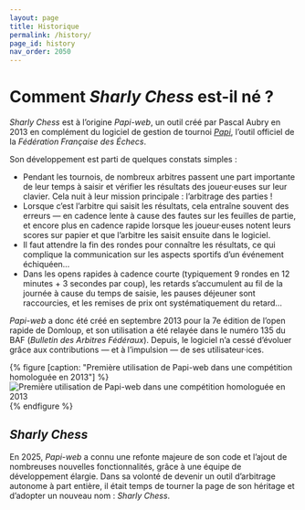 ```yaml
---
layout: page
title: Historique
permalink: /history/
page_id: history
nav_order: 2050
---
```


# Comment _Sharly Chess_ est-il né ?

_Sharly Chess_ est à l’origine _Papi-web_, un outil créé par Pascal Aubry en 2013 en complément du logiciel de gestion de tournoi _[Papi](https://www.echecs.asso.fr/Actu.aspx?Ref=142877)_, l’outil officiel de la _Fédération Française des Échecs_.

Son développement est parti de quelques constats simples :

* Pendant les tournois, de nombreux arbitres passent une part importante de leur temps à saisir et vérifier les résultats des joueur·euses sur leur clavier. Cela nuit à leur mission principale : l’arbitrage des parties !
* Lorsque c’est l’arbitre qui saisit les résultats, cela entraîne souvent des erreurs — en cadence lente à cause des fautes sur les feuilles de partie, et encore plus en cadence rapide lorsque les joueur·euses notent leurs scores sur papier et que l’arbitre les saisit ensuite dans le logiciel.
* Il faut attendre la fin des rondes pour connaître les résultats, ce qui complique la communication sur les aspects sportifs d’un événement échiquéen…
* Dans les opens rapides à cadence courte (typiquement 9 rondes en 12 minutes + 3 secondes par coup), les retards s’accumulent au fil de la journée à cause du temps de saisie, les pauses déjeuner sont raccourcies, et les remises de prix ont systématiquement du retard…

_Papi-web_ a donc été créé en septembre 2013 pour la 7e édition de l’open rapide de Domloup, et son utilisation a été relayée dans le numéro 135 du BAF (_Bulletin des Arbitres Fédéraux_). Depuis, le logiciel n’a cessé d’évoluer grâce aux contributions — et à l’impulsion — de ses utilisateur·ices.

{% figure [caption: "Première utilisation de Papi-web dans une compétition homologuée en 2013"] %}
![Première utilisation de Papi-web dans une compétition homologuée en 2013](/assets/images/input-2013.jpg)
{% endfigure %}

## _Sharly Chess_

En 2025, _Papi-web_ a connu une refonte majeure de son code et l’ajout de nombreuses nouvelles fonctionnalités, grâce à une équipe de développement élargie. Dans sa volonté de devenir un outil d’arbitrage autonome à part entière, il était temps de tourner la page de son héritage et d’adopter un nouveau nom : _Sharly Chess_.
